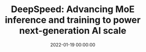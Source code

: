 ---
layout: single
title: "DeepSpeed: Advancing MoE inference and training to power next-generation AI scale"
excerpt: ""
categories: news
link: https://www.microsoft.com/en-us/research/?p=811273&secret=T2rqAy
new_post: true
date: 2022-01-19 00:00:00
---
